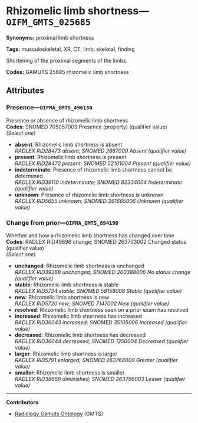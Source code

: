 # Rhizomelic limb shortness—`OIFM_GMTS_025685`

**Synonyms:** proximal limb shortness

**Tags:** musculoskeletal, XR, CT, limb, skeletal, finding

Shortening of the proximal segments of the limbs.

**Codes:** GAMUTS 25685 rhizomelic limb shortness

## Attributes

### Presence—`OIFMA_GMTS_496130`

Presence or absence of rhizomelic limb shortness  
**Codes**: SNOMED 705057003 Presence (property) (qualifier value)  
*(Select one)*

- **absent**: Rhizomelic limb shortness is absent  
_RADLEX RID28473 absent; SNOMED 2667000 Absent (qualifier value)_
- **present**: Rhizomelic limb shortness is present  
_RADLEX RID28472 present; SNOMED 52101004 Present (qualifier value)_
- **indeterminate**: Presence of rhizomelic limb shortness cannot be determined  
_RADLEX RID39110 indeterminate; SNOMED 82334004 Indeterminate (qualifier value)_
- **unknown**: Presence of rhizomelic limb shortness is unknown  
_RADLEX RID5655 unknown; SNOMED 261665006 Unknown (qualifier value)_

### Change from prior—`OIFMA_GMTS_894190`

Whether and how a rhizomelic limb shortness has changed over time  
**Codes**: RADLEX RID49896 change; SNOMED 263703002 Changed status (qualifier value)  
*(Select one)*

- **unchanged**: Rhizomelic limb shortness is unchanged  
_RADLEX RID39268 unchanged; SNOMED 260388006 No status change (qualifier value)_
- **stable**: Rhizomelic limb shortness is stable  
_RADLEX RID5734 stable; SNOMED 58158008 Stable (qualifier value)_
- **new**: Rhizomelic limb shortness is new  
_RADLEX RID5720 new; SNOMED 7147002 New (qualifier value)_
- **resolved**: Rhizomelic limb shortness seen on a prior exam has resolved  
- **increased**: Rhizomelic limb shortness has increased  
_RADLEX RID36043 increased; SNOMED 35105006 Increased (qualifier value)_
- **decreased**: Rhizomelic limb shortness has decreased  
_RADLEX RID36044 decreased; SNOMED 1250004 Decreased (qualifier value)_
- **larger**: Rhizomelic limb shortness is larger  
_RADLEX RID5791 enlarged; SNOMED 263768009 Greater (qualifier value)_
- **smaller**: Rhizomelic limb shortness is smaller  
_RADLEX RID38669 diminished; SNOMED 263796003 Lesser (qualifier value)_

---

**Contributors**

- [Radiology Gamuts Ontology](https://gamuts.net/) (GMTS)